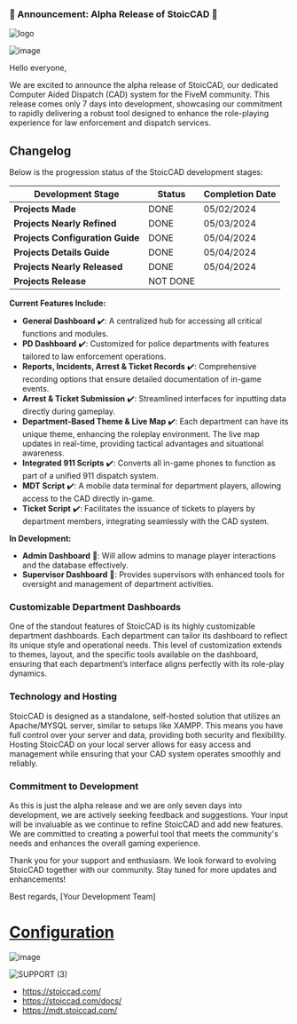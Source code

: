 ### 🚨 Announcement: Alpha Release of StoicCAD 🚨



![logo](https://github.com/TheStoicBear/StoicCAD/assets/112611821/fa4e54af-834a-4589-8b64-c8e2d0e0435a)

![image](https://github.com/TheStoicBear/StoicCAD/assets/112611821/6ba5a894-36f3-4ae6-8fe8-db41199d0c1b)


Hello everyone,

We are excited to announce the alpha release of StoicCAD, our dedicated Computer Aided Dispatch (CAD) system for the FiveM community. This release comes only 7 days into development, showcasing our commitment to rapidly delivering a robust tool designed to enhance the role-playing experience for law enforcement and dispatch services.





## Changelog

Below is the progression status of the StoicCAD development stages:

| Development Stage                | Status   | Completion Date |
|----------------------------------|----------|-----------------|
| **Projects Made**                | DONE     | 05/02/2024      |
| **Projects Nearly Refined**      | DONE  | 05/03/2024      |
| **Projects Configuration Guide** | DONE |   05/04/2024              |
| **Projects Details Guide**       | DONE |      05/04/2024           |
| **Projects Nearly Released**     | DONE |      05/04/2024           |
| **Projects Release**             | NOT DONE |                 |






**Current Features Include:**
- **General Dashboard** ✔️: A centralized hub for accessing all critical functions and modules.
- **PD Dashboard** ✔️: Customized for police departments with features tailored to law enforcement operations.
- **Reports, Incidents, Arrest & Ticket Records** ✔️: Comprehensive recording options that ensure detailed documentation of in-game events.
- **Arrest & Ticket Submission** ✔️: Streamlined interfaces for inputting data directly during gameplay.
- **Department-Based Theme & Live Map** ✔️: Each department can have its unique theme, enhancing the roleplay environment. The live map updates in real-time, providing tactical advantages and situational awareness.
- **Integrated 911 Scripts** ✔️: Converts all in-game phones to function as part of a unified 911 dispatch system.
- **MDT Script** ✔️: A mobile data terminal for department players, allowing access to the CAD directly in-game.
- **Ticket Script** ✔️: Facilitates the issuance of tickets to players by department members, integrating seamlessly with the CAD system.

**In Development:**
- **Admin Dashboard** 🚧: Will allow admins to manage player interactions and the database effectively.
- **Supervisor Dashboard** 🚧: Provides supervisors with enhanced tools for oversight and management of department activities.

### Customizable Department Dashboards
One of the standout features of StoicCAD is its highly customizable department dashboards. Each department can tailor its dashboard to reflect its unique style and operational needs. This level of customization extends to themes, layout, and the specific tools available on the dashboard, ensuring that each department’s interface aligns perfectly with its role-play dynamics.

### Technology and Hosting
StoicCAD is designed as a standalone, self-hosted solution that utilizes an Apache/MYSQL server, similar to setups like XAMPP. This means you have full control over your server and data, providing both security and flexibility. Hosting StoicCAD on your local server allows for easy access and management while ensuring that your CAD system operates smoothly and reliably.

### Commitment to Development
As this is just the alpha release and we are only seven days into development, we are actively seeking feedback and suggestions. Your input will be invaluable as we continue to refine StoicCAD and add new features. We are committed to creating a powerful tool that meets the community's needs and enhances the overall gaming experience.

Thank you for your support and enthusiasm. We look forward to evolving StoicCAD together with our community. Stay tuned for more updates and enhancements!

Best regards,
[Your Development Team]






# [Configuration](https://stoiccad.com/docs/configuration.html)
![image](https://github.com/TheStoicBear/StoicCAD/assets/112611821/1b9057a1-a57c-48fd-8517-c60b39f975dd)



![SUPPORT (3)](https://github.com/TheStoicBear/StoicCAD/assets/112611821/25d0617f-51c1-4b80-a19f-a7bf3f44a4c9)
- https://stoiccad.com/
- https://stoiccad.com/docs/
- https://mdt.stoiccad.com/

